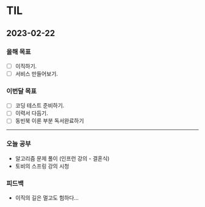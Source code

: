 # TIL

## 2023-02-22

### 올해 목표

- [ ] 이직하기.
- [ ] 서비스 만들어보기.

### 이번달 목표

- [ ] 코딩 테스트 준비하기.
- [ ] 이력서 다듬기.
- [ ] 동빈북 이론 부분 독서완료하기

---


### 오늘 공부

- 알고리즘 문제 풀이 (인프런 강의 - 결혼식)
- 토비의 스프링 강의 시청

### 피드백

- 이직의 길은 멀고도 험하다...